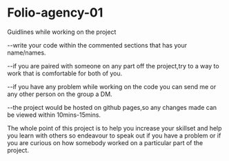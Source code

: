 # Folio-agency-01

Guidlines while working on the project

--write your code within the commented sections that has your name/names.

--if you are paired with someone on any part off the project,try to a way to work that is comfortable for both of you.

--if you have any problem while working on the code you can send me or any other person on the group a DM.

--the project would be hosted on github pages,so any changes made can be viewed within 10mins-15mins.


The whole point of this project is to help you increase your skillset and help you learn with others so endeavour to speak out if you have a problem or if you are curious on how somebody worked on a particular part of the project.
